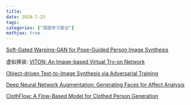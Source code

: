 ```yaml
---
title: 
date: 2020-7-25
tags:
categories: ["深度学习笔记"]
mathjax: true
---
```


<!--more-->


[Soft-Gated Warping-GAN for Pose-Guided Person Image Synthesis](https://papers.nips.cc/paper/7329-soft-gated-warping-gan-for-pose-guided-person-image-synthesis.pdf)


虚拟换装: [VITON: An Image-based Virtual Try-on Network](https://arxiv.org/pdf/1711.08447.pdf)


[Object-driven Text-to-Image Synthesis via Adversarial Training](https://arxiv.org/abs/1902.10740)


[Deep Neural Network Augmentation: Generating Faces for Affect Analysis](https://link.springer.com/article/10.1007/s11263-020-01304-3)


[ClothFlow: A Flow-Based Model for Clothed Person Generation](https://openaccess.thecvf.com/content_ICCV_2019/papers/Han_ClothFlow_A_Flow-Based_Model_for_Clothed_Person_Generation_ICCV_2019_paper.pdf)








